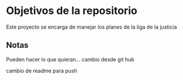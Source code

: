 # Objetivos de la repositorio

Este proyecto se encarga de manejar los planes de la liga de la justicia


## Notas
Pueden hacer lo que quieran...
cambio desde git hub

cambio de readme para push
